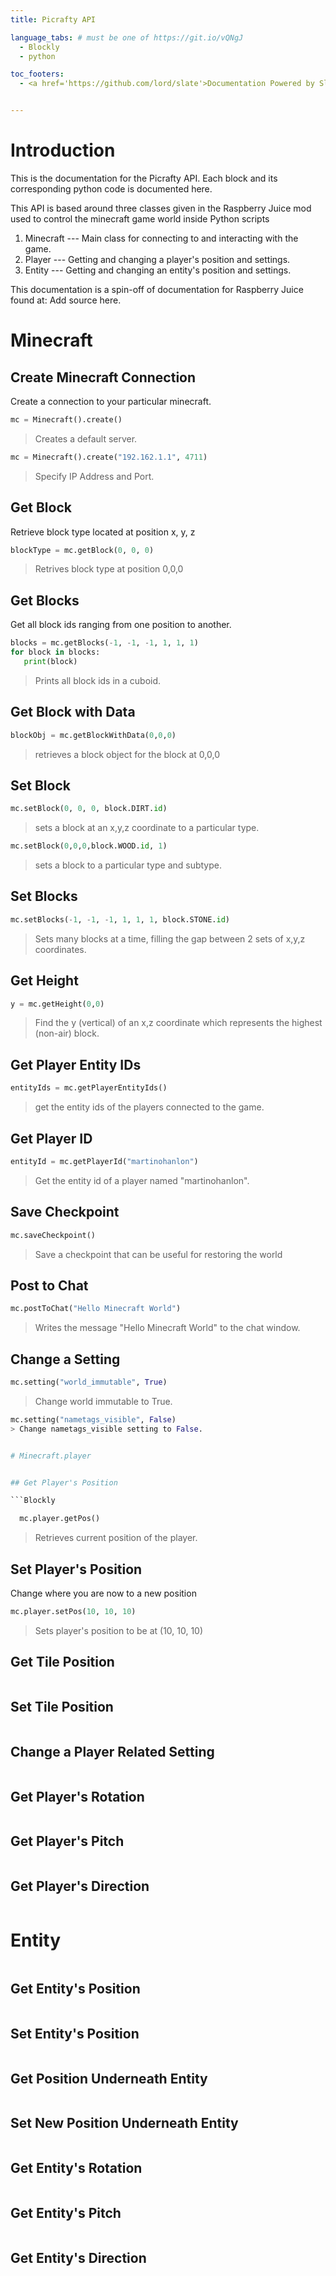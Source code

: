 ```yaml
---
title: Picrafty API

language_tabs: # must be one of https://git.io/vQNgJ
  - Blockly
  - python

toc_footers:
  - <a href='https://github.com/lord/slate'>Documentation Powered by Slate</a>


---
```


# Introduction

This is the documentation for the Picrafty API. Each block and its
corresponding python code is documented here.  

This API is based around three classes given in the Raspberry Juice mod used to control the minecraft game world inside Python scripts  
1. Minecraft --- Main class for connecting to and interacting with the game.  
2. Player --- Getting and changing a player's position and settings.  
3. Entity --- Getting and changing an entity's position and settings.  

This documentation is a spin-off of documentation for Raspberry Juice found at: Add source here.  


# Minecraft


## Create Minecraft Connection

Create a connection to your particular minecraft.

```python
mc = Minecraft().create()
```
> Creates a default server.

```python
mc = Minecraft().create("192.162.1.1", 4711)
```
> Specify IP Address and Port.


## Get Block
Retrieve block type located at position x, y, z

```python
blockType = mc.getBlock(0, 0, 0)
```
> Retrives block type at position 0,0,0


## Get Blocks
Get all block ids ranging from one position to another.

```python
blocks = mc.getBlocks(-1, -1, -1, 1, 1, 1)
for block in blocks:
   print(block)
```
> Prints all block ids in a cuboid.


## Get Block with Data
```python
blockObj = mc.getBlockWithData(0,0,0)
```
> retrieves a block object for the block at 0,0,0 

## Set Block
```python
mc.setBlock(0, 0, 0, block.DIRT.id)
```
> sets a block at an x,y,z coordinate to a particular type.

```python
mc.setBlock(0,0,0,block.WOOD.id, 1)
```
> sets a block to a particular type and subtype.

## Set Blocks
```python
mc.setBlocks(-1, -1, -1, 1, 1, 1, block.STONE.id)
```
> Sets many blocks at a time, filling the gap between 2 sets of x,y,z coordinates.

## Get Height
```python
y = mc.getHeight(0,0)
```
> Find the y (vertical) of an x,z coordinate which represents the highest (non-air) block.

## Get Player Entity IDs
```python
entityIds = mc.getPlayerEntityIds()
```
> get the entity ids of the players connected to the game.

## Get Player ID
```python
entityId = mc.getPlayerId("martinohanlon")
```
> Get the entity id of a player named "martinohanlon".

## Save Checkpoint
```python
mc.saveCheckpoint()
```
> Save a checkpoint that can be useful for restoring the world

## Post to Chat
```python
mc.postToChat("Hello Minecraft World")
```
> Writes the message "Hello Minecraft World" to the chat window.

## Change a Setting
```python
mc.setting("world_immutable", True)
```
> Change world immutable to True.

```python
mc.setting("nametags_visible", False)
> Change nametags_visible setting to False.


# Minecraft.player


## Get Player's Position

```Blockly

```
```python
  mc.player.getPos()

```
> Retrieves current position of the player.

## Set Player's Position
Change where you are now to a new position
```python
mc.player.setPos(10, 10, 10)
```
> Sets player's position to be at (10, 10, 10)


## Get Tile Position
```python
```
> 


## Set Tile Position
```python
```
> 


## Change a Player Related Setting
```python
```
> 


## Get Player's Rotation
```python
```
> 


## Get Player's Pitch
```python
```
> 

## Get Player's Direction
```python
```
> 


# Entity
```python
```
> 

## Get Entity's Position
```python
```
> 

## Set Entity's Position
```python
```
> 

## Get Position Underneath Entity
```python
```
> 

## Set New Position Underneath Entity
```python
```
> 


## Get Entity's Rotation
```python
```
> 

## Get Entity's Pitch
```python
```
> 

## Get Entity's Direction
```python
```
> 

